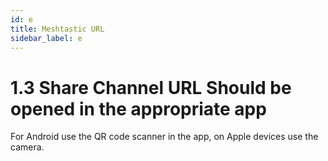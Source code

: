 ```yaml
---
id: e
title: Meshtastic URL
sidebar_label: e
---
```


# 1.3 Share Channel URL Should be opened in the appropriate app

For Android use the QR code scanner in the app, on Apple devices use the camera.
